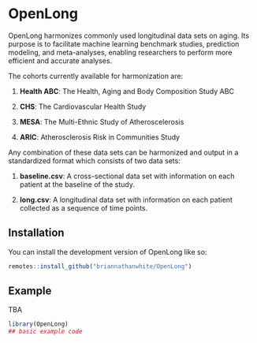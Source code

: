 
<!-- README.md is generated from README.Rmd. Please edit that file -->
<!-- README.md is generated from README.Rmd. Please edit that file -->

# OpenLong

<!-- badges: start -->
<!-- badges: end -->

OpenLong harmonizes commonly used longitudinal data sets on aging. Its
purpose is to facilitate machine learning benchmark studies, prediction
modeling, and meta-analyses, enabling researchers to perform more
efficient and accurate analyses.

The cohorts currently available for harmonization are:

1.  **Health ABC**: The Health, Aging and Body Composition Study ABC

2.  **CHS**: The Cardiovascular Health Study

3.  **MESA**: The Multi-Ethnic Study of Atheroscelerosis

<!-- 4. **WHI-CTOS**: The Women's Health Initiative: Clinical Trial and Observational Study -->

4.  **ARIC**: Atherosclerosis Risk in Communities Study

Any combination of these data sets can be harmonized and output in a
standardized format which consists of two data sets:

1.  **baseline.csv**: A cross-sectional data set with information on
    each patient at the baseline of the study.

2.  **long.csv**: A longitudinal data set with information on each
    patient collected as a sequence of time points.

## Installation

You can install the development version of OpenLong like so:

``` r
remotes::install_github("briannathanwhite/OpenLong")
```

## Example

TBA

``` r
library(OpenLong)
## basic example code
```
